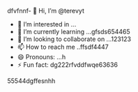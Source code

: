 dfvfnnf- 👋 Hi, I’m @terevyt
- 👀 I’m interested in ...
- 🌱 I’m currently learning ...gfsds654465
- 💞️ I’m looking to collaborate on ...123123
- 📫 How to reach me ..ffsdf4447
- 😄 Pronouns: ...h
- ⚡ Fun fact: dg222rfvddfwqe63636
<!---4565werasdf4458dfg6262dsf
terevyt/terevyt is a ✨ special ✨ repository because its `README.md` (this f63ile) appears on your GitHub p58rofile.vdsads
You can click the Preview link to take a look at your changevxxxxs.р123465
--->55544dgffesnhh
